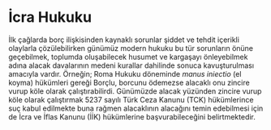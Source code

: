 # İcra Hukuku

İlk çağlarda borç ilişkisinden kaynaklı sorunlar şiddet ve tehdit içerikli olaylarla çözülebilirken günümüz modern hukuku bu tür sorunların önüne geçebilmek, toplumda oluşabilecek husumet ve kargaşayı önleyebilmek adına alacak davalarının medeni kurallar dahilinde sonuca kavuşturulması amacıyla vardır. Örneğin; Roma Hukuku döneminde *manus iniectio* (el koyma) hükümleri gereği Borçlu, borcunu ödemezse alacaklı onu zincire vurup köle olarak çalıştırabilirdi. Günümüzde alacak yüzünden zincire vurup köle olarak çalıştırmak 5237 sayılı Türk Ceza Kanunu (TCK) hükümlerince suç kabul edilmekte buna rağmen alacaklının alacağını temin edebilmesi için de İcra ve İflas Kanunu (İİK) hükümlerine başvurabileceğini belirtmektedir.

